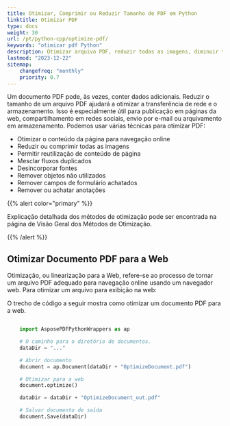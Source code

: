 ```yaml
---
title: Otimizar, Comprimir ou Reduzir Tamanho de PDF em Python
linktitle: Otimizar PDF
type: docs
weight: 30
url: /pt/python-cpp/optimize-pdf/
keywords: "otimizar pdf Python"
description: Otimizar arquivo PDF, reduzir todas as imagens, diminuir tamanho do PDF, Desincorporar fontes, Remover objetos não utilizados com Python.
lastmod: "2023-12-22"
sitemap:
    changefreq: "monthly"
    priority: 0.7
---
```


Um documento PDF pode, às vezes, conter dados adicionais. Reduzir o tamanho de um arquivo PDF ajudará a otimizar a transferência de rede e o armazenamento. Isso é especialmente útil para publicação em páginas da web, compartilhamento em redes sociais, envio por e-mail ou arquivamento em armazenamento. Podemos usar várias técnicas para otimizar PDF:

- Otimizar o conteúdo da página para navegação online
- Reduzir ou comprimir todas as imagens
- Permitir reutilização de conteúdo de página
- Mesclar fluxos duplicados
- Desincorporar fontes
- Remover objetos não utilizados
- Remover campos de formulário achatados
- Remover ou achatar anotações

{{% alert color="primary" %}}

Explicação detalhada dos métodos de otimização pode ser encontrada na página de Visão Geral dos Métodos de Otimização.

{{% /alert %}}

## Otimizar Documento PDF para a Web

Otimização, ou linearização para a Web, refere-se ao processo de tornar um arquivo PDF adequado para navegação online usando um navegador web. Para otimizar um arquivo para exibição na web:

O trecho de código a seguir mostra como otimizar um documento PDF para a web.

```python

    import AsposePDFPythonWrappers as ap

    # O caminho para o diretório de documentos.
    dataDir = "..."

    # Abrir documento
    document = ap.Document(dataDir + "OptimizeDocument.pdf")

    # Otimizar para a web
    document.optimize()

    dataDir = dataDir + "OptimizeDocument_out.pdf"

    # Salvar documento de saída
    document.Save(dataDir)
```